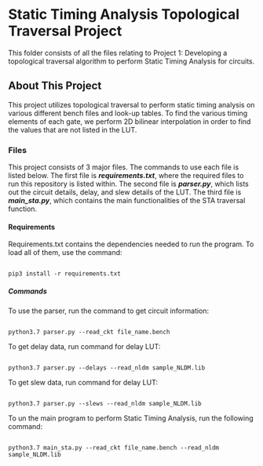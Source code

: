 # Static Timing Analysis Topological Traversal Project
This folder consists of all the files relating to Project 1: Developing a topological traversal algorithm to perform Static Timing Analysis for circuits. 

## About This Project
This project utilizes topological traversal to perform static timing analysis on various different bench files and look-up tables. To find the various timing elements of each gate, we perform 2D bilinear interpolation in order to find the values that are not listed in the LUT.

### Files
This project consists of 3 major files. The commands to use each file is listed below.
The first file is ***requirements.txt***, where the required files to run this repository is listed within.
The second file is ***parser.py***, which lists out the circuit details, delay, and slew details of the LUT.
The third file is ***main_sta.py***, which contains the main functionalities of the STA traversal function.
#### Requirements
Requirements.txt contains the dependencies needed to run the program. To load all of them, use the command:
```

pip3 install -r requirements.txt

```

##### Commands

To use the parser, run the command to get circuit information:
```

python3.7 parser.py --read_ckt file_name.bench

```

To get delay data, run command for delay LUT:
```

python3.7 parser.py --delays --read_nldm sample_NLDM.lib 

```

To get slew data, run command for delay LUT:
```

python3.7 parser.py --slews --read_nldm sample_NLDM.lib

```

To un the main program to perform Static Timing Analysis, run the following command:
```

python3.7 main_sta.py --read_ckt file_name.bench --read_nldm sample_NLDM.lib

```



